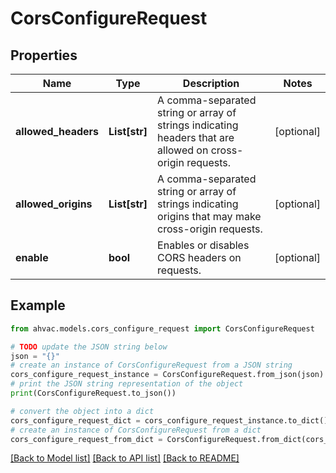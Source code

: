 # CorsConfigureRequest


## Properties

Name | Type | Description | Notes
------------ | ------------- | ------------- | -------------
**allowed_headers** | **List[str]** | A comma-separated string or array of strings indicating headers that are allowed on cross-origin requests. | [optional] 
**allowed_origins** | **List[str]** | A comma-separated string or array of strings indicating origins that may make cross-origin requests. | [optional] 
**enable** | **bool** | Enables or disables CORS headers on requests. | [optional] 

## Example

```python
from ahvac.models.cors_configure_request import CorsConfigureRequest

# TODO update the JSON string below
json = "{}"
# create an instance of CorsConfigureRequest from a JSON string
cors_configure_request_instance = CorsConfigureRequest.from_json(json)
# print the JSON string representation of the object
print(CorsConfigureRequest.to_json())

# convert the object into a dict
cors_configure_request_dict = cors_configure_request_instance.to_dict()
# create an instance of CorsConfigureRequest from a dict
cors_configure_request_from_dict = CorsConfigureRequest.from_dict(cors_configure_request_dict)
```
[[Back to Model list]](../README.md#documentation-for-models) [[Back to API list]](../README.md#documentation-for-api-endpoints) [[Back to README]](../README.md)


